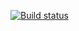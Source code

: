 [![Build status](https://ci.appveyor.com/api/projects/status/62swq2gh5fxr0h4i/branch/main?svg=true)](https://ci.appveyor.com/project/James80365/bdd/branch/main)
